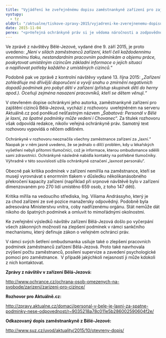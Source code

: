```yaml
---
title: "Vyjádření ke zveřejněnému dopisu zaměstnankyně zařízení pro zajišťování cizinců Bělá-Jezová"
vystupy:
  - tz
oldUrl: "/aktualne/tiskove-zpravy-2015/vyjadreni-ke-zverejnenemu-dopisu-zamestnankyne-zarizeni-pro-zajistovani-cizincu-bel"
date: 2015-11-04
perex: "<p>Veřejná ochránkyně práv si je vědoma náročnosti a zodpovědnosti práce, kterou vykonávají zaměstnanci v českých zařízeních pro zajišťování cizinců. Stejně tak vnímá mimořádnost současné situace, jak ostatně vyplývá ze zpráv, které byly postupně zveřejňovány v rámci opakovaných návštěv v Bělé-Jezové.</p>"
---
```


<!-- imported from the old website -->

<p>Ve zprávě z návštěvy Bělé-Jezové, vydané dne 9. září 2015, je proto uvedeno: „<i>Není v silách zaměstnanců zařízení, kteří čelí každodennímu enormnímu tlaku, nestandardním pracovním podmínkám a objemu práce, poskytovat umístěným cizincům základní informace o jejich situaci a naplňovat potřeby každého z umístěných cizinců.</i>“ </p> <p>Podobně pak ve zprávě z kontrolní návštěvy vydané 13. října 2015: <i>„Zařízení zohledňuje má dřívější doporučení a vyvíjí snahu o zmírnění negativních dopadů podmínek pro pobyt dětí v zařízení (přístup skupinek dětí do herny apod.). Oceňuji zejména nasazení pracovníků, kteří se dětem věnují.“</i></p> <p>V otevřeném dopise ochránkyni jeho autorka, zaměstnankyně zařízení pro zajištění cizinců Bělá-Jezová, vychází z rozhovoru  uveřejněném na serveru Aktuálně.cz pod poněkud nešťastným názvem „<i>Šabatová: Personál v B</i><i>ě</i><i>l</i><i>é</i><i> je </i><i style="">laxní</i><b><i>,</i></b><i> za špatné podmínky m</i><i>ůž</i><i>e veden</i><i>í</i><i> i Chovanec</i>“. Za titulek rozhovoru však odpovídá redakce, nikoliv veřejná ochránkyně práv. <span style="font-family: Calibri, sans-serif; font-size: 11pt; line-height: 125%;">Samotný text rozhovoru vypovídá o něčem odlišném.</span></p><p class="MsoBodyText"><span style="line-height: 17.92px; font-size: 12.8px;">Ochránkyně v rozhovoru neoznačila všechny zaměstnance zařízení za „laxní.“ Naopak je v něm jasně uvedeno, že se jednalo o dílčí problém, kdy u lékařských vyšetření nebyli přítomni tlumočníci, což je informace, kterou ombudsmance sdělili sami zdravotníci. Ochránkyně následně nabídla kontakty na potřebné tlumočníky. Výhradně v této souvislosti užila ochránkyně označení „laxnost personálu“.</span></p> <p>Obecně pak kritika podmínek v zařízení nemířila na zaměstnance, kteří se musejí vyrovnávat s enormním tlakem v důsledku několikanásobného překročení kapacity zařízení (například při srpnové návštěvě bylo v zařízení dimenzovaném pro 270 lidí umístěno 659 osob, z toho 147 dětí). </p> <p>Kritika mířila na vedoucího střediska, Ing. Viliama Andrássyho, který je za chod zařízení ze své pozice manažersky odpovědný. Podobně byla adresována Ministerstvu vnitra, coby nadřízenému orgánu. Stát nemůže dát nikoho do špatných podmínek a omluvit to mimořádnými okolnostmi.</p> <p>Ke zveřejnění výsledků návštěv zařízení Bělá-Jezová došlo po vyčerpání všech zákonných možností na zlepšení podmínek v rámci sankčního mechanismu, který definuje zákon o veřejném ochránci práv. </p> <p>V rámci svých šetření ombudsmanka usiluje také o zlepšení pracovních podmínek zaměstnanců zařízení Bělá-Jezová. Proto také navrhovala zvýšení počtu zaměstnanců, posílení supervize a zavedení psychologické pomoci pro zaměstnance.  V případě jakýchkoli nejasností ji může kdokoli z nich kontaktovat.</p> <p><b>Zprávy z návštěv v zařízení Bělá-Jezová:</b></p> <p><a href="https://www.ochrance.cz/ochrana-osob-omezenych-na-svobode/zarizeni/zarizeni-pro-cizince/">http://www.ochrance.cz/ochrana-osob-omezenych-na-svobode/zarizeni/zarizeni-pro-cizince/</a></p> <p><b>Rozhovor pro Aktuálně.cz:</b></p> <p><a title="Otevření do nového okna" href="http://zpravy.aktualne.cz/domaci/personal-v-bele-je-laxni-za-spatne-podminky-nese-odpovednost/r~9035218a78c011e5b286002590604f2e/" target="_blank">http://zpravy.aktualne.cz/domaci/personal-v-bele-je-laxni-za-spatne-podminky-nese-odpovednost/r~9035218a78c011e5b286002590604f2e/</a> </p> <p><b>Odkazovaný dopis zaměstnankyně z Bělé-Jezové:</b></p> <p><a title="Otevření do nového okna" href="http://www.suz.cz/uvod/aktuality/2015/10/otevreny-dopis/" target="_blank">http://www.suz.cz/uvod/aktuality/2015/10/otevreny-dopis/</a> </p> <p> </p>
